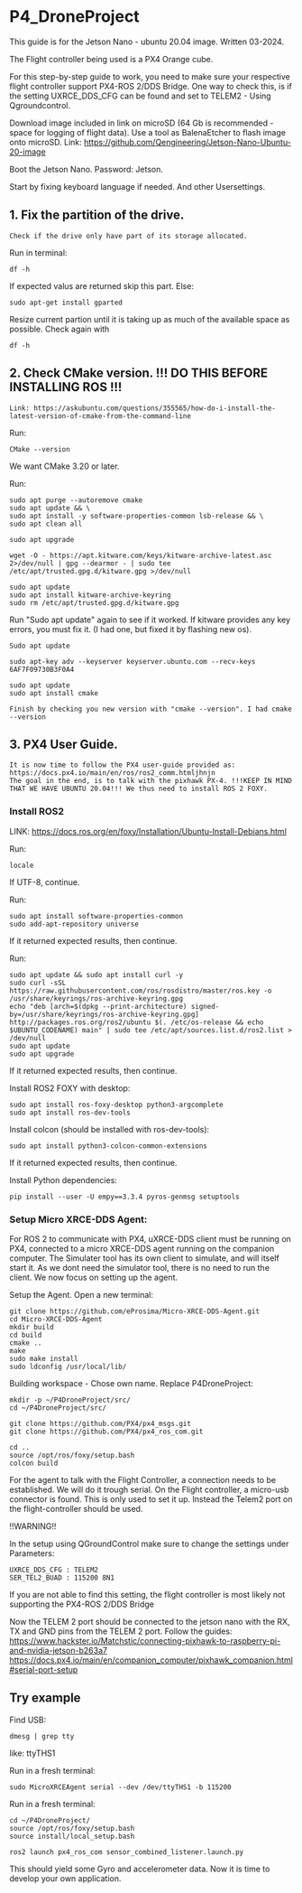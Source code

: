 # P4_DroneProject
 
This guide is for the Jetson Nano - ubuntu 20.04 image. Written 03-2024.

The Flight controller being used is a PX4 Orange cube. 

For this step-by-step guide to work, you need to make sure your respective flight controller support PX4-ROS 2/DDS Bridge. One way to check this, is if the setting UXRCE_DDS_CFG can be found and set to TELEM2 - Using Qgroundcontrol.

Download image included in link on microSD (64 Gb is recommended - space for logging of flight data). Use a tool as BalenaEtcher to flash image onto microSD. Link: https://github.com/Qengineering/Jetson-Nano-Ubuntu-20-image

Boot the Jetson Nano. Password: Jetson.

Start by fixing keyboard language if needed. And other Usersettings.

## 1. Fix the partition of the drive.
	Check if the drive only have part of its storage allocated.

Run in terminal:
	
	df -h

If expected valus are returned skip this part. Else:
 
 	sudo apt-get install gparted
	
Resize current partion until it is taking up as much of the available space as possible. Check again with
	
	df -h
	
## 2. Check CMake version. !!! DO THIS BEFORE INSTALLING ROS !!!
	Link: https://askubuntu.com/questions/355565/how-do-i-install-the-latest-version-of-cmake-from-the-command-line
	
Run:
	
 	CMake --version
	
We want CMake 3.20 or later.
 	
Run:
 
 	sudo apt purge --autoremove cmake
 	sudo apt update && \
	sudo apt install -y software-properties-common lsb-release && \
	sudo apt clean all
 
	sudo apt upgrade
 	
 	wget -O - https://apt.kitware.com/keys/kitware-archive-latest.asc 2>/dev/null | gpg --dearmor - | sudo tee /etc/apt/trusted.gpg.d/kitware.gpg >/dev/null
 	
 	sudo apt update
	sudo apt install kitware-archive-keyring
	sudo rm /etc/apt/trusted.gpg.d/kitware.gpg
	
Run "Sudo apt update" again to see if it worked. If kitware provides any key errors, you must fix it. (I had one, but fixed it by flashing new os).
	
	Sudo apt update
 
	sudo apt-key adv --keyserver keyserver.ubuntu.com --recv-keys 6AF7F09730B3F0A4
	
	sudo apt update
	sudo apt install cmake
	
	Finish by checking you new version with "cmake --version". I had cmake --version


## 3. PX4 User Guide.
	It is now time to follow the PX4 user-guide provided as: https://docs.px4.io/main/en/ros/ros2_comm.htmljhnjn 
	The goal in the end, is to talk with the pixhawk PX-4. !!!KEEP IN MIND THAT WE HAVE UBUNTU 20.04!!! We thus need to install ROS 2 FOXY.
	
### Install ROS2
LINK: https://docs.ros.org/en/foxy/Installation/Ubuntu-Install-Debians.html

Run:
	
 	locale

If UTF-8, continue.
		
Run:
	
 	sudo apt install software-properties-common
	sudo add-apt-repository universe
		
If it returned expected results, then continue.
	
Run:
	
	sudo apt update && sudo apt install curl -y
	sudo curl -sSL https://raw.githubusercontent.com/ros/rosdistro/master/ros.key -o /usr/share/keyrings/ros-archive-keyring.gpg
	echo "deb [arch=$(dpkg --print-architecture) signed-by=/usr/share/keyrings/ros-archive-keyring.gpg] http://packages.ros.org/ros2/ubuntu $(. /etc/os-release && echo $UBUNTU_CODENAME) main" | sudo tee /etc/apt/sources.list.d/ros2.list > /dev/null
	sudo apt update
	sudo apt upgrade
	
If it returned expected results, then continue.
	

Install ROS2 FOXY with desktop:
	
 	sudo apt install ros-foxy-desktop python3-argcomplete
	sudo apt install ros-dev-tools
		
Install colcon (should be installed with ros-dev-tools):
	
	sudo apt install python3-colcon-common-extensions
	
If it returned expected results, then continue. 
	
Install Python dependencies:
	
	pip install --user -U empy==3.3.4 pyros-genmsg setuptools
	

				
### Setup Micro XRCE-DDS Agent:
For ROS 2 to communicate with PX4, uXRCE-DDS client must be running on PX4, connected to a micro XRCE-DDS agent running on the companion computer. The Simulater tool has its own client to simulate, and will itself start it. As we dont need the simulator tool, there is no need to run the client. We now focus on setting up the agent.
		

Setup the Agent. Open a new terminal:
	
	git clone https://github.com/eProsima/Micro-XRCE-DDS-Agent.git
	cd Micro-XRCE-DDS-Agent
	mkdir build
	cd build
	cmake ..
	make
	sudo make install
	sudo ldconfig /usr/local/lib/

Building workspace - Chose own name. Replace P4DroneProject:
	
	mkdir -p ~/P4DroneProject/src/
	cd ~/P4DroneProject/src/
	
	git clone https://github.com/PX4/px4_msgs.git
	git clone https://github.com/PX4/px4_ros_com.git
	
	cd ..
	source /opt/ros/foxy/setup.bash
	colcon build
 
 
For the agent to talk with the Flight Controller, a connection needs to be established. We will do it trough serial. On the Flight controller, a micro-usb connector is found. This is only used to set it up. Instead the Telem2 port on the flight-controller should be used. 

!!WARNING!!

In the setup using QGroundControl make sure to change the settings under Parameters:

	UXRCE_DDS_CFG : TELEM2
	SER_TEL2_BUAD : 115200 8N1

If you are not able to find this setting, the flight controller is most likely not supporting the PX4-ROS 2/DDS Bridge

Now the TELEM 2 port should be connected to the jetson nano with the RX, TX and GND pins from the TELEM 2 port. Follow the guides:
https://www.hackster.io/Matchstic/connecting-pixhawk-to-raspberry-pi-and-nvidia-jetson-b263a7
https://docs.px4.io/main/en/companion_computer/pixhawk_companion.html#serial-port-setup


## Try example

Find USB:
	
	dmesg | grep tty
		
like: ttyTHS1
	
Run in a fresh terminal:
	
 	sudo MicroXRCEAgent serial --dev /dev/ttyTHS1 -b 115200

Run in a fresh terminal:

	cd ~/P4DroneProject/
	source /opt/ros/foxy/setup.bash
	source install/local_setup.bash

 	ros2 launch px4_ros_com sensor_combined_listener.launch.py
	
This should yield some Gyro and accelerometer data. Now it is time to develop your own application.
